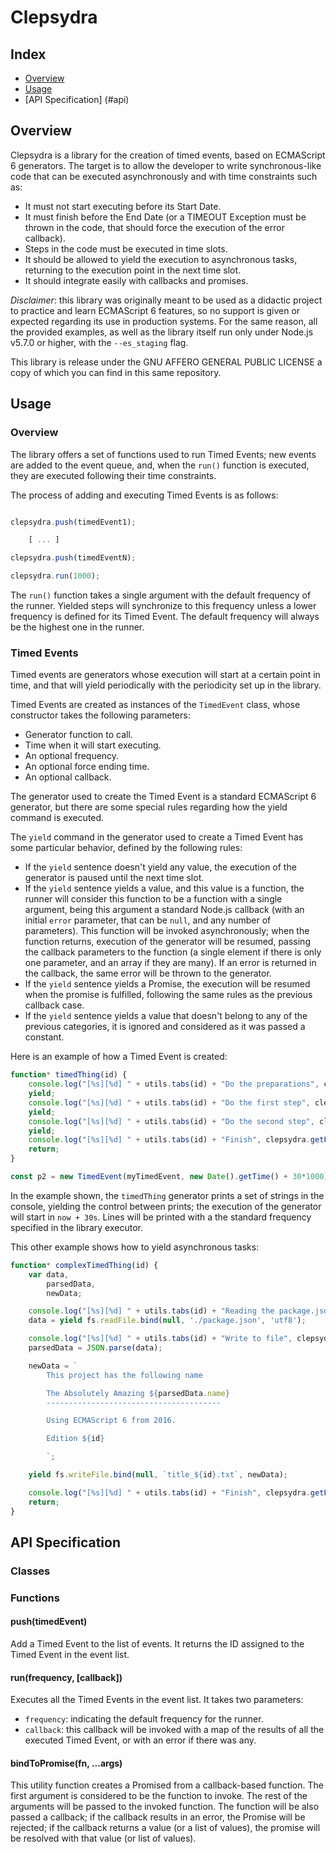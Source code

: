 # Clepsydra

## Index

* [Overview](#overview)
* [Usage](#usage)
* [API Specification] (#api)

##  <a name="usage"/> Overview

Clepsydra is a library for the creation of timed events, based on ECMAScript 6 generators. The target is to allow the
developer to write synchronous-like code that can be executed asynchronously and with time constraints such as:

- It must not start executing before its Start Date.
- It must finish before the End Date (or a TIMEOUT Exception must be thrown in the code, that should force
the execution of the error callback).
- Steps in the code must be executed in time slots.
- It should be allowed to yield the execution to asynchronous tasks, returning to the execution point in the next
time slot.
- It should integrate easily with callbacks and promises.

*Disclaimer*: this library was originally meant to be used as a didactic project to practice and learn ECMAScript 6 features,
so no support is given or expected regarding its use in production systems. For the same reason, all the provided
examples, as well as the library itself run only under Node.js v5.7.0 or higher, with the `--es_staging` flag.

This library is release under the GNU AFFERO GENERAL PUBLIC LICENSE a copy of which you can find in this same repository.

##  <a name="usage"/> Usage
### Overview

The library offers a set of functions used to run Timed Events; new events are added to the event queue, and, when the
`run()` function is executed, they are executed following their time constraints.

The process of adding and executing Timed Events is as follows:
```javascript

clepsydra.push(timedEvent1);

    [ ... ]

clepsydra.push(timedEventN);

clepsydra.run(1000);
```
The `run()` function takes a single argument with the default frequency of the runner. Yielded steps will synchronize
to this frequency unless a lower frequency is defined for its Timed Event. The default frequency will always be the
highest one in the runner.

### Timed Events
Timed events are generators whose execution will start at a certain point in time, and that will yield periodically
with the periodicity set up in the library.

Timed Events are created as instances of the `TimedEvent` class, whose constructor takes the following parameters:

- Generator function to call.
- Time when it will start executing.
- An optional frequency.
- An optional force ending time.
- An optional callback.

The generator used to create the Timed Event is a standard ECMAScript 6 generator, but there are some special rules
regarding how the yield command is executed.

The `yield` command in the generator used to create a Timed Event has some particular behavior, defined by the following
rules:
- If the `yield` sentence doesn't yield any value, the execution of the generator is paused until the next time slot.
- If the `yield` sentence yields a value, and this value is a function, the runner will consider this function to be a
function with a single argument, being this argument a standard Node.js callback (with an initial `error` parameter, that
can be `null`, and any number of parameters). This function will be invoked asynchronously; when the function returns,
execution of the generator will be resumed, passing the callback parameters to the function (a single element if there
is only one parameter, and an array if they are many). If an error is returned in the callback, the same error will be
thrown to the generator.
- If the `yield` sentence yields a Promise, the execution will be resumed when the promise is fulfilled, following the
same rules as the previous callback case.
- If the `yield` sentence yields a value that doesn't belong to any of the previous categories, it is ignored and
considered as it was passed a constant.

Here is an example of how a Timed Event is created:

```javascript
function* timedThing(id) {
    console.log("[%s][%d] " + utils.tabs(id) + "Do the preparations", clepsydra.getFormattedDate(), id);
    yield;
    console.log("[%s][%d] " + utils.tabs(id) + "Do the first step", clepsydra.getFormattedDate(), id);
    yield;
    console.log("[%s][%d] " + utils.tabs(id) + "Do the second step", clepsydra.getFormattedDate(), id);
    yield;
    console.log("[%s][%d] " + utils.tabs(id) + "Finish", clepsydra.getFormattedDate(), id);
    return;
}

const p2 = new TimedEvent(myTimedEvent, new Date().getTime() + 30*1000)
```

In the example shown, the `timedThing` generator prints a set of strings in the console, yielding the control between
prints; the execution of the generator will start in `now + 30s`. Lines will be printed with a the standard frequency
specified in the library executor.

This other example shows how to yield asynchronous tasks:
```javascript
function* complexTimedThing(id) {
    var data,
        parsedData,
        newData;

    console.log("[%s][%d] " + utils.tabs(id) + "Reading the package.json file", clepsydra.getFormattedDate(), id);
    data = yield fs.readFile.bind(null, './package.json', 'utf8');

    console.log("[%s][%d] " + utils.tabs(id) + "Write to file", clepsydra.getFormattedDate(), id);
    parsedData = JSON.parse(data);

    newData = `
        This project has the following name

        The Absolutely Amazing ${parsedData.name}
        ---------------------------------------

        Using ECMAScript 6 from 2016.

        Edition ${id}

        `;

    yield fs.writeFile.bind(null, `title_${id}.txt`, newData);

    console.log("[%s][%d] " + utils.tabs(id) + "Finish", clepsydra.getFormattedDate(), id);
    return;
}
```



##  <a name="api"/> API Specification

### Classes

### Functions

#### push(timedEvent)
Add a Timed Event to the list of events. It returns the ID assigned to the Timed Event in the event list.

#### run(frequency, [callback])
Executes all the Timed Events in the event list. It takes two parameters:

* `frequency`: indicating the default frequency for the runner.
* `callback`: this callback will be invoked with a map of the results of all the executed Timed Event, or with an error
if there was any.

#### bindToPromise(fn, ...args)
This utility function creates a Promised from a callback-based function. The first argument is considered to be the function
to invoke. The rest of the arguments will be passed to the invoked function. The function will be also passed a callback;
if the callback results in an error, the Promise will be rejected; if the callback returns a value (or a list of values),
the promise will be resolved with that value (or list of values).

